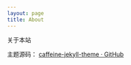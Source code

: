 ```yaml
---
layout: page
title: About
---
```


关于本站

  主题源码： [caffeine-jekyll-theme · GitHub](https://github.com/hmybmny/caffeine-jekyll-theme)
